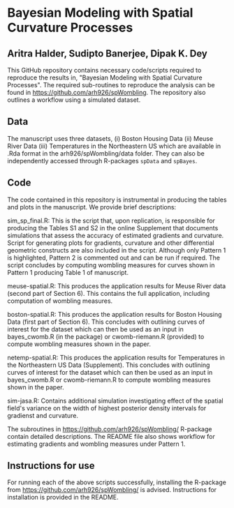 Bayesian Modeling with Spatial Curvature Processes
================

## Aritra Halder, Sudipto Banerjee, Dipak K. Dey

This GitHub repository contains necessary code/scripts required to reproduce the results in, "Bayesian Modeling with Spatial Curvature Processes". The required sub-routines to reproduce the analysis can be found in https://github.com/arh926/spWombling. The repository also outlines a workflow using a simulated dataset.

## Data

The manuscript uses three datasets, (i) Boston Housing Data (ii) Meuse River Data (iii) Temperatures in the Northeastern US which are available in .Rda format in the arh926/spWombling/data folder. They can also be independently accessed through R-packages `spData` and `spBayes`.


## Code
The code contained in this repository is instrumental in producing the tables and plots in the manuscript. We provide brief descriptions:

sim_sp_final.R: This is the script that, upon replication, is responsible for producing the Tables S1 and S2 in the online Supplement that documents simulations that assess the accuracy of estimated gradients and curvature. Script for generating plots for gradients, curvature and other differential geometric constructs are also included in the script. Although only Pattern 1 is highlighted, Pattern 2 is commented out and can be run if required. The script concludes by computing wombling measures for curves shown in Pattern 1 producing Table 1 of manuscript.

meuse-spatial.R: This produces the application results for Meuse River data (second part of Section 6). This contains the full application, including computation of wombling measures.

boston-spatial.R: This produces the application results for Boston Housing Data (first part of Section 6). This concludes with outlining curves of interest  for the dataset which can then be used as an input in bayes_cwomb.R (in the package) or cwomb-riemann.R (provided) to compute wombling measures shown in the paper.

netemp-spatial.R: This produces the application results for Temperatures in the Northeastern US Data (Supplement). This concludes with outlining curves of interest  for the dataset which can then be used as an input in bayes_cwomb.R or cwomb-riemann.R to compute wombling measures shown in the paper.

sim-jasa.R: Contains additional simulation investigating effect of the spatial field's variance on the width of highest posterior density intervals for gradienst and curvature.

The subroutines in https://github.com/arh926/spWombling/ R-package contain detailed descriptions. The README file also shows workflow for estimating gradients and wombling measures under Pattern 1.

## Instructions for use
For running each of the above scripts successfully, installing the R-package from https://github.com/arh926/spWombling/ is advised. Instructions for installation is provided in the README.


